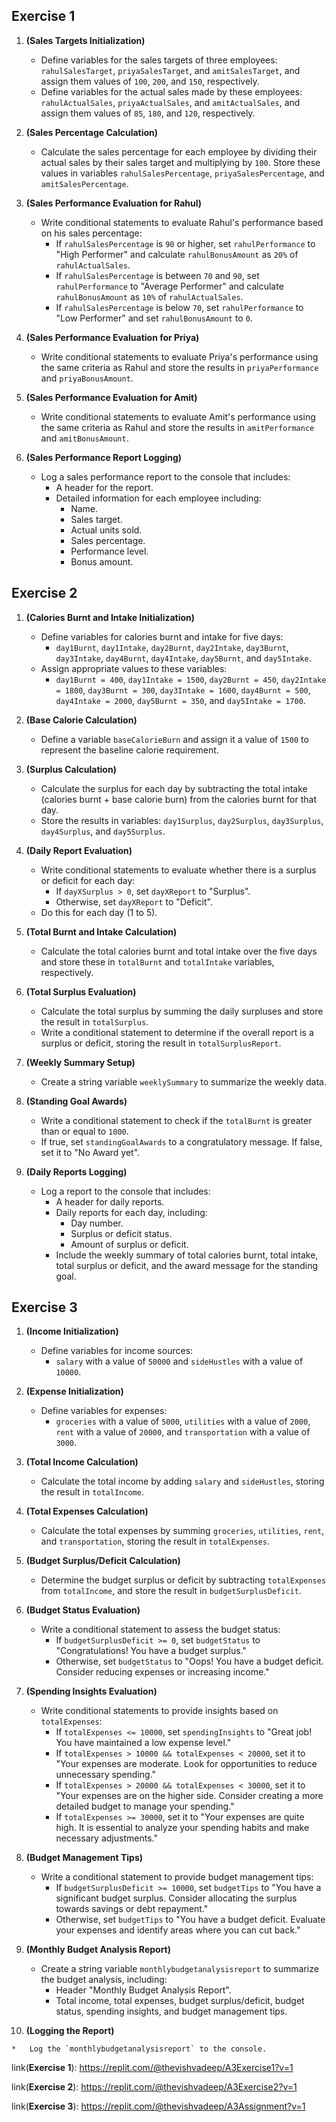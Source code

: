 ## Exercise 1

1.  **(Sales Targets Initialization)**
    
    *   Define variables for the sales targets of three employees: `rahulSalesTarget`, `priyaSalesTarget`, and `amitSalesTarget`, and assign them values of `100`, `200`, and `150`, respectively.
    *   Define variables for the actual sales made by these employees: `rahulActualSales`, `priyaActualSales`, and `amitActualSales`, and assign them values of `85`, `180`, and `120`, respectively.
2.  **(Sales Percentage Calculation)**
    
    *   Calculate the sales percentage for each employee by dividing their actual sales by their sales target and multiplying by `100`. Store these values in variables `rahulSalesPercentage`, `priyaSalesPercentage`, and `amitSalesPercentage`.
3.  **(Sales Performance Evaluation for Rahul)**
    
    *   Write conditional statements to evaluate Rahul's performance based on his sales percentage:
        *   If `rahulSalesPercentage` is `90` or higher, set `rahulPerformance` to "High Performer" and calculate `rahulBonusAmount` as `20%` of `rahulActualSales`.
        *   If `rahulSalesPercentage` is between `70` and `90`, set `rahulPerformance` to "Average Performer" and calculate `rahulBonusAmount` as `10%` of `rahulActualSales`.
        *   If `rahulSalesPercentage` is below `70`, set `rahulPerformance` to "Low Performer" and set `rahulBonusAmount` to `0`.
4.  **(Sales Performance Evaluation for Priya)**
    
    *   Write conditional statements to evaluate Priya's performance using the same criteria as Rahul and store the results in `priyaPerformance` and `priyaBonusAmount`.
5.  **(Sales Performance Evaluation for Amit)**
    
    *   Write conditional statements to evaluate Amit's performance using the same criteria as Rahul and store the results in `amitPerformance` and `amitBonusAmount`.
6.  **(Sales Performance Report Logging)**
    
    *   Log a sales performance report to the console that includes:
        *   A header for the report.
        *   Detailed information for each employee including:
            *   Name.
            *   Sales target.
            *   Actual units sold.
            *   Sales percentage.
            *   Performance level.
            *   Bonus amount.
         
## Exercise 2

1.  **(Calories Burnt and Intake Initialization)**
    
    *   Define variables for calories burnt and intake for five days:
        *   `day1Burnt`, `day1Intake`, `day2Burnt`, `day2Intake`, `day3Burnt`, `day3Intake`, `day4Burnt`, `day4Intake`, `day5Burnt`, and `day5Intake`.
    *   Assign appropriate values to these variables:
        *   `day1Burnt = 400`, `day1Intake = 1500`, `day2Burnt = 450`, `day2Intake = 1800`, `day3Burnt = 300`, `day3Intake = 1600`, `day4Burnt = 500`, `day4Intake = 2000`, `day5Burnt = 350`, and `day5Intake = 1700`.
2.  **(Base Calorie Calculation)**
    
    *   Define a variable `baseCalorieBurn` and assign it a value of `1500` to represent the baseline calorie requirement.
3.  **(Surplus Calculation)**
    
    *   Calculate the surplus for each day by subtracting the total intake (calories burnt + base calorie burn) from the calories burnt for that day.
    *   Store the results in variables: `day1Surplus`, `day2Surplus`, `day3Surplus`, `day4Surplus`, and `day5Surplus`.
4.  **(Daily Report Evaluation)**
    
    *   Write conditional statements to evaluate whether there is a surplus or deficit for each day:
        *   If `dayXSurplus > 0`, set `dayXReport` to "Surplus".
        *   Otherwise, set `dayXReport` to "Deficit".
    *   Do this for each day (1 to 5).
5.  **(Total Burnt and Intake Calculation)**
    
    *   Calculate the total calories burnt and total intake over the five days and store these in `totalBurnt` and `totalIntake` variables, respectively.
6.  **(Total Surplus Evaluation)**
    
    *   Calculate the total surplus by summing the daily surpluses and store the result in `totalSurplus`.
    *   Write a conditional statement to determine if the overall report is a surplus or deficit, storing the result in `totalSurplusReport`.
7.  **(Weekly Summary Setup)**
    
    *   Create a string variable `weeklySummary` to summarize the weekly data.
8.  **(Standing Goal Awards)**
    
    *   Write a conditional statement to check if the `totalBurnt` is greater than or equal to `1000`.
    *   If true, set `standingGoalAwards` to a congratulatory message. If false, set it to "No Award yet".
9.  **(Daily Reports Logging)**
    
    *   Log a report to the console that includes:
        *   A header for daily reports.
        *   Daily reports for each day, including:
            *   Day number.
            *   Surplus or deficit status.
            *   Amount of surplus or deficit.
        *   Include the weekly summary of total calories burnt, total intake, total surplus or deficit, and the award message for the standing goal.
     
## Exercise 3

1.  **(Income Initialization)**
    
    *   Define variables for income sources:
        *   `salary` with a value of `50000` and `sideHustles` with a value of `10000`.
2.  **(Expense Initialization)**
    
    *   Define variables for expenses:
        *   `groceries` with a value of `5000`, `utilities` with a value of `2000`, `rent` with a value of `20000`, and `transportation` with a value of `3000`.
3.  **(Total Income Calculation)**
    
    *   Calculate the total income by adding `salary` and `sideHustles`, storing the result in `totalIncome`.
4.  **(Total Expenses Calculation)**
    
    *   Calculate the total expenses by summing `groceries`, `utilities`, `rent`, and `transportation`, storing the result in `totalExpenses`.
5.  **(Budget Surplus/Deficit Calculation)**
    
    *   Determine the budget surplus or deficit by subtracting `totalExpenses` from `totalIncome`, and store the result in `budgetSurplusDeficit`.
6.  **(Budget Status Evaluation)**
    
    *   Write a conditional statement to assess the budget status:
        *   If `budgetSurplusDeficit >= 0`, set `budgetStatus` to "Congratulations! You have a budget surplus."
        *   Otherwise, set `budgetStatus` to "Oops! You have a budget deficit. Consider reducing expenses or increasing income."
7.  **(Spending Insights Evaluation)**
    
    *   Write conditional statements to provide insights based on `totalExpenses`:
        *   If `totalExpenses <= 10000`, set `spendingInsights` to "Great job! You have maintained a low expense level."
        *   If `totalExpenses > 10000 && totalExpenses < 20000`, set it to "Your expenses are moderate. Look for opportunities to reduce unnecessary spending."
        *   If `totalExpenses > 20000 && totalExpenses < 30000`, set it to "Your expenses are on the higher side. Consider creating a more detailed budget to manage your spending."
        *   If `totalExpenses >= 30000`, set it to "Your expenses are quite high. It is essential to analyze your spending habits and make necessary adjustments."
8.  **(Budget Management Tips)**
    
    *   Write a conditional statement to provide budget management tips:
        *   If `budgetSurplusDeficit >= 10000`, set `budgetTips` to "You have a significant budget surplus. Consider allocating the surplus towards savings or debt repayment."
        *   Otherwise, set `budgetTips` to "You have a budget deficit. Evaluate your expenses and identify areas where you can cut back."
9.  **(Monthly Budget Analysis Report)**
    
    *   Create a string variable `monthlybudgetanalysisreport` to summarize the budget analysis, including:
        *   Header "Monthly Budget Analysis Report".
        *   Total income, total expenses, budget surplus/deficit, budget status, spending insights, and budget management tips.
10.  **(Logging the Report)**
    
    *   Log the `monthlybudgetanalysisreport` to the console.


link(**Exercise 1**): https://replit.com/@thevishvadeep/A3Exercise1?v=1

link(**Exercise 2**): https://replit.com/@thevishvadeep/A3Exercise2?v=1

link(**Exercise 3**): https://replit.com/@thevishvadeep/A3Assignment?v=1
